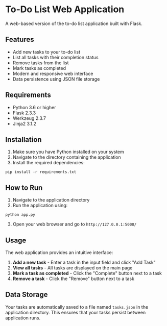 # To-Do List Web Application

A web-based version of the to-do list application built with Flask.

## Features

- Add new tasks to your to-do list
- List all tasks with their completion status
- Remove tasks from the list
- Mark tasks as completed
- Modern and responsive web interface
- Data persistence using JSON file storage

## Requirements

- Python 3.6 or higher
- Flask 2.3.3
- Werkzeug 2.3.7
- Jinja2 3.1.2

## Installation

1. Make sure you have Python installed on your system
2. Navigate to the directory containing the application
3. Install the required dependencies:

```
pip install -r requirements.txt
```

## How to Run

1. Navigate to the application directory
2. Run the application using:

```
python app.py
```

3. Open your web browser and go to `http://127.0.0.1:5000/`

## Usage

The web application provides an intuitive interface:

1. **Add a new task** - Enter a task in the input field and click "Add Task"
2. **View all tasks** - All tasks are displayed on the main page
3. **Mark a task as completed** - Click the "Complete" button next to a task
4. **Remove a task** - Click the "Remove" button next to a task

## Data Storage

Your tasks are automatically saved to a file named `tasks.json` in the application directory. This ensures that your tasks persist between application runs.